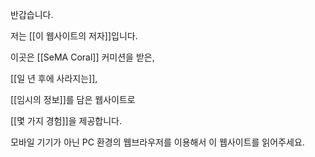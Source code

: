 반갑습니다.

저는 [[이 웹사이트의 저자]]입니다.

이곳은
[[SeMA Coral]] 커미션을 받은,

[[일 년 후에 사라지는]],

[[임시의 정보]]를 담은
웹사이트로

[[몇 가지 경험]]을 제공합니다.

모바일 기기가 아닌 PC 환경의 웹브라우저를 이용해서
이 웹사이트를 읽어주세요.